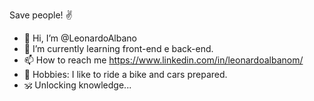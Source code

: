 Save people! ✌️

- 👋 Hi, I’m @LeonardoAlbano
- 🌱 I’m currently learning front-end e back-end.
- 📫 How to reach me https://www.linkedin.com/in/leonardoalbanom/
- 🍃 Hobbies: I like to ride a bike and cars prepared.
- 🕉️ Unlocking knowledge...

<!---
LeonardoAlbano/LeonardoAlbano is a ✨ special ✨ repository because its `README.md` (this file) appears on your GitHub profile.
You can click the Preview link to take a look at your changes.
--->

